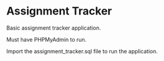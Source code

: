 # Assignment Tracker

Basic assignment tracker application.

Must have PHPMyAdmin to run.

Import the assignment_tracker.sql file to run the application.